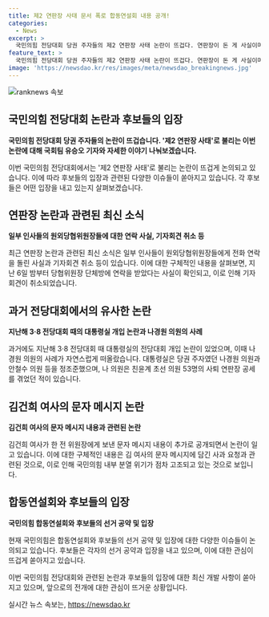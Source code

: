 ```yaml
---
title: 제2 연판장 사태 문서 폭로 합동연설회 내용 공개!
categories:
  - News
excerpt: >
  국민의힘 전당대회 당권 주자들의 제2 연판장 사태 논란이 뜨겁다. 연판장이 돈 게 사실이며, 대통령실의 전당대회 개입 논란도 있다. 나경원 의원과 안철수 의원의 경우도 있었는데, 국민의힘 선거관리위원회는 후보자 방송 토론회를 5차례 실시한다고 밝혔다. 현재 후보자들은 보수 통합, 당정 신뢰, 지역 당심 공략, 당 체질 개선 등의 주장을 내세우고 있다. 계파 없는 보수 통합과 당정 신뢰 등을 앞세우고 있는 후보들 사이에 치열한 공방이 예상된다.
feature_text: >
  국민의힘 전당대회 당권 주자들의 제2 연판장 사태 논란이 뜨겁다. 연판장이 돈 게 사실이며, 대통령실의 전당대회 개입 논란도 있다. 나경원 의원과 안철수 의원의 경우도 있었는데, 국민의힘 선거관리위원회는 후보자 방송 토론회를 5차례 실시한다고 밝혔다. 현재 후보자들은 보수 통합, 당정 신뢰, 지역 당심 공략, 당 체질 개선 등의 주장을 내세우고 있다. 계파 없는 보수 통합과 당정 신뢰 등을 앞세우고 있는 후보들 사이에 치열한 공방이 예상된다.
image: 'https://newsdao.kr/res/images/meta/newsdao_breakingnews.jpg'
---
```


<p><img src="https://newsdao.kr/res/images/meta/newsdao_breakingnews.jpg" alt="ranknews 속보" /></p>

<h2 data-ke-size="size26">국민의힘 전당대회 논란과 후보들의 입장</h2>

<p data-ke-size="size16"><b>국민의힘 전당대회 당권 주자들의 논란이 뜨겁습니다. '제2 연판장 사태'로 불리는 이번 논란에 대해 국회팀 유승오 기자와 자세한 이야기 나눠보겠습니다.</b></p>

<p>이번 국민의힘 전당대회에서는 '제2 연판장 사태'로 불리는 논란이 뜨겁게 논의되고 있습니다. 이에 따라 후보들의 입장과 관련된 다양한 이슈들이 쏟아지고 있습니다. 각 후보들은 어떤 입장을 내고 있는지 살펴보겠습니다.</p>

<h2 data-ke-size="size26">연판장 논란과 관련된 최신 소식</h2>

<p data-ke-size="size16"><b>일부 인사들의 원외당협위원장들에 대한 연락 사실, 기자회견 취소 등</b></p>

<p>최근 연판장 논란과 관련된 최신 소식은 일부 인사들이 원외당협위원장들에게 전화 연락을 돌린 사실과 기자회견 취소 등이 있습니다. 이에 대한 구체적인 내용을 살펴보면, 지난 6일 밤부터 당협위원장 단체방에 연락을 받았다는 사실이 확인되고, 이로 인해 기자회견이 취소되었습니다.</p>

<h2 data-ke-size="size26">과거 전당대회에서의 유사한 논란</h2>

<p data-ke-size="size16"><b>지난해 3·8 전당대회 때의 대통령실 개입 논란과 나경원 의원의 사례</b></p>

<p>과거에도 지난해 3·8 전당대회 때 대통령실의 전당대회 개입 논란이 있었으며, 이때 나경원 의원의 사례가 자연스럽게 떠올랐습니다. 대통령실은 당권 주자였던 나경원 의원과 안철수 의원 등을 정조준했으며, 나 의원은 친윤계 초선 의원 53명의 사퇴 연판장 공세를 겪었던 적이 있습니다.</p>

<h2 data-ke-size="size26">김건희 여사의 문자 메시지 논란</h2>

<p data-ke-size="size16"><b>김건희 여사의 문자 메시지 내용과 관련된 논란</b></p>

<p>김건희 여사가 한 전 위원장에게 보낸 문자 메시지 내용이 추가로 공개되면서 논란이 일고 있습니다. 이에 대한 구체적인 내용은 김 여사의 문자 메시지에 담긴 사과 요청과 관련된 것으로, 이로 인해 국민의힘 내부 분열 위기가 점차 고조되고 있는 것으로 보입니다.</p>

<h2 data-ke-size="size26">합동연설회와 후보들의 입장</h2>

<p data-ke-size="size16"><b>국민의힘 합동연설회와 후보들의 선거 공약 및 입장</b></p>

<p>현재 국민의힘은 합동연설회와 후보들의 선거 공약 및 입장에 대한 다양한 이슈들이 논의되고 있습니다. 후보들은 각자의 선거 공약과 입장을 내고 있으며, 이에 대한 관심이 뜨겁게 쏟아지고 있습니다. </p>

<p>이번 국민의힘 전당대회와 관련된 논란과 후보들의 입장에 대한 최신 개발 사항이 쏟아지고 있으며, 앞으로의 전개에 대한 관심이 뜨거운 상황입니다.</p>
실시간 뉴스 속보는, <a href="https://newsdao.kr" rel="dofollow">https://newsdao.kr</a>


